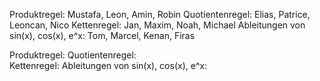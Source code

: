 
Produktregel: Mustafa, Leon, Amin, Robin
Quotientenregel: Elias, Patrice, Leoncan, Nico 
Kettenregel: Jan, Maxim, Noah, Michael
Ableitungen von sin(x), cos(x), e^x: Tom, Marcel, Kenan, Firas


Produktregel: 
Quotientenregel:  
Kettenregel: 
Ableitungen von sin(x), cos(x), e^x: 


